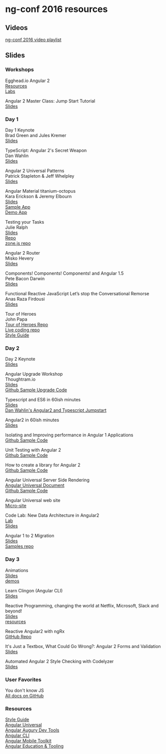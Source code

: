 ng-conf 2016 resources
======================

Videos
------
[ng-conf 2016 video playlist](https://www.youtube.com/watch?list=PLOETEcp3DkCq788xapkP_OU-78jhTf68j&v=J5Bvy4KhIs0)

Slides
------

### Workshops

Egghead.io Angular 2  
[Resources](https://github.com/johnlindquist/angular2-workshop-resources)  
[Labs](https://github.com/johnlindquist/angular2-workshop)

Angular 2 Master Class: Jump Start Tutorial  
[Slides](http://thoughtram.io/angular2-master-class-jump-start-slides/#/)

### Day 1 

Day 1 Keynote  
Brad Green and Jules Kremer  
[Slides](https://t.co/6rmvZByOgp)

TypeScript: Angular 2's Secret Weapon  
Dan Wahlin  
[Slides](https://t.co/O7Bc3NyJtV)

Angular 2 Universal Patterns  
Patrick Stapleton & Jeff Whelpley  
[Slides](https://t.co/EMivEdHdJ9)

Angular Material titanium-octopus  
Kara Erickson & Jeremy Elbourn  
[Slides](https://t.co/vHljvzZ1SX)  
[Sample App](https://github.com/kara/puppy-love)  
[Demo App](https://puppy-love.firebaseapp.com/)

Testing your Tasks  
Julie Ralph  
[Slides](https://t.co/RfUWxkY4KR)  
[Repo](https://github.com/juliemr/ngconf-2016-zones)  
[zone.js repo](https://github.com/angular/zone.js)

Angular 2 Router  
Misko Hevery  
[Slides](https://t.co/0EtsdcZWL1)

Components! Components! Components! and Angular 1.5  
Pete Bacon Darwin  
[Slides](https://t.co/bEZrDywg3n)

Functional Reactive JavaScript Let’s stop the Conversational Remorse  
Anas Raza Firdousi  
[Slides](https://t.co/w2wBVMUP8c)

Tour of Heroes  
John Papa  
[Tour of Heroes Repo](https://github.com/johnpapa/angular2-tour-of-heroes)  
[Live coding repo](https://github.com/johnpapa/angular2-force)  
[Style Guide](http://jpapa.me/ng2styleguide)

### Day 2  
Day 2 Keynote  
[Slides](https://t.co/3KUDhCfH3O)

Angular Upgrade Workshop  
Thoughtram.io  
[Slides](http://thoughtram.io/angular-upgrade-slides/#/)  
[Github Sample Upgrade Code](https://github.com/thoughtram/angular-upgrade-app)

Typescript and ES6 in 60ish minutes  
[Slides](https://docs.google.com/presentation/d/1iFsKdrsSkrLt9VUu8nr67iZQJx8Ib4VQY9l3vhzGbIM/edit)  
[Dan Wahlin's Angular2 and Typescript Jumpstart](http://github.com/danwahlin/angular2-jumpstart)

Angular2 in 60ish minutes  
[Slides](http://tinyurl.com/angular2jumpstart)

Isolating and Improving performance in Angular 1 Applications  
[Github Sample Code](https://github.com/taylor1791/ng-conf-2016-workshop)

Unit Testing with Angular 2  
[Github Sample Code](https://github.com/elecash/ng-conf-testing)

How to create a library for Angular 2  
[Github Sample Code](https://github.com/ocombe/ng-conf-library)

Angular Universal Server Side Rendering  
[Angular Universal Document](https://universal.angular.io/)  
[Github Sample Code](https://github.com/angular/universal-starter)

Angular Universal web site  
[Micro-site](universal.angular.io)

Code Lab: New Data Architecture in Angular2  
[Lab](https://t.co/9jeKk5ttHc)  
[Slides](https://t.co/N6z9QEYd3z)

Angular 1 to 2 Migration  
[Slides](https://t.co/QxKBt1VMKU)  
[Samples repo](https://t.co/0TtELxJUZv)

### Day 3
Animations  
[Slides](http://slides.yearofmoo.com/ng-conf-2016-slides/index.html#/0/0/)  
[demos](https://github.com/matsko/ng-conf-demos)

Learn Clingon (Angular CLI)  
[Slides](https://docs.google.com/presentation/d/1m-ApfPczuVg1gq5z7EMeHsgf5Oeag8yOhL8G8f9sm2c/edit)

Reactive Programming, changing the world at Netflix, Microsoft, Slack and beyond!  
[Slides](https://github.com/mattpodwysocki/ng-conf-2016/blob/master/ng-conf-2016.pdf)  
[resources](https://github.com/mattpodwysocki/ng-conf-2016)

Reactive Angular2 with ngRx  
[GitHub Repo](https://github.com/ngrx)

It's Just a Textbox, What Could Go Wrong?: Angular 2 Forms and Validation  
[Slides](https://docs.google.com/presentation/d/1YqZmwY4FYbq5yRjm6PxzKjtZrAXpT54o62D9qsxDtV4/pub)

Automated Angular 2 Style Checking with Codelyzer  
[Slides](https://speakerdeck.com/mgechev/automated-angular-2-style-checking-with-codelyzer)

### User Favorites
You don't know JS  
[All docs on GitHub](https://github.com/getify/You-Dont-Know-JS)

### Resources  
[Style Guide](https://angular.io/styleguide)  
[Angular Universal](https://universal.angular.io/)  
[Angular Augury Dev Tools](https://augury.angular.io/)  
[Angular CLI](https://cli.angular.io/)  
[Angular Mobile Toolkit](https://mobile.angular.io/)  
[Angular Education & Tooling](https://angular.io/resources/)  




